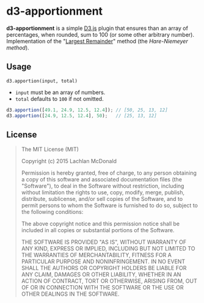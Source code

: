 # d3-apportionment

**d3-apportionment** is a simple [D3.js](http://d3js.org) plugin that ensures than an array of percentages, when rounded, sum to 100 (or some other arbitrary number). Implementation of the "[Largest Remainder](https://en.wikipedia.org/wiki/Largest_remainder_method)" method (the *Hare-Niemeyer method*).

## Usage

`d3.apportion(input, total)`

- `input` must be an array of numbers.
- `total` defaults to `100` if not omitted. 

```js
d3.apportion([49.1, 24.9, 12.5, 12.4]); // [50, 25, 13, 12]
d3.apportion([24.9, 12.5, 12.4], 50);   // [25, 13, 12]
```

## License

> The MIT License (MIT)
>
> Copyright (c) 2015 Lachlan McDonald
>
> Permission is hereby granted, free of charge, to any person obtaining a copy
> of this software and associated documentation files (the "Software"), to deal
> in the Software without restriction, including without limitation the rights
> to use, copy, modify, merge, publish, distribute, sublicense, and/or sell
> copies of the Software, and to permit persons to whom the Software is
> furnished to do so, subject to the following conditions:
>
> The above copyright notice and this permission notice shall be included in
> all copies or substantial portions of the Software.
>
> THE SOFTWARE IS PROVIDED "AS IS", WITHOUT WARRANTY OF ANY KIND, EXPRESS OR
> IMPLIED, INCLUDING BUT NOT LIMITED TO THE WARRANTIES OF MERCHANTABILITY,
> FITNESS FOR A PARTICULAR PURPOSE AND NONINFRINGEMENT. IN NO EVENT SHALL THE
> AUTHORS OR COPYRIGHT HOLDERS BE LIABLE FOR ANY CLAIM, DAMAGES OR OTHER
> LIABILITY, WHETHER IN AN ACTION OF CONTRACT, TORT OR OTHERWISE, ARISING FROM,
> OUT OF OR IN CONNECTION WITH THE SOFTWARE OR THE USE OR OTHER DEALINGS IN
> THE SOFTWARE.
